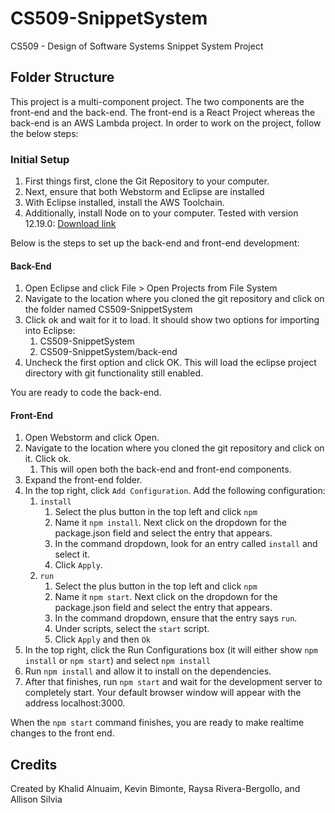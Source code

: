 # CS509-SnippetSystem
CS509 - Design of Software Systems Snippet System Project

## Folder Structure
This project is a multi-component project. The two components are the front-end and the back-end.
The front-end is a React Project whereas the back-end is an AWS Lambda project. In order to 
work on the project, follow the below steps:

### Initial Setup
1. First things first, clone the Git Repository to your computer.
2. Next, ensure that both Webstorm and Eclipse are installed
3. With Eclipse installed, install the AWS Toolchain.
4. Additionally, install Node on to your computer. Tested with version 12.19.0: [Download link](https://nodejs.org/en/download/)

Below is the steps to set up the back-end and front-end development:

#### Back-End
1. Open Eclipse and click File > Open Projects from File System
2. Navigate to the location where you cloned the git repository and click on the folder named CS509-SnippetSystem
3. Click ok and wait for it to load. It should show two options for importing into Eclipse:
    1. CS509-SnippetSystem
    2. CS509-SnippetSystem/back-end
4. Uncheck the first option and click OK. This will load the eclipse project directory with git functionality still enabled.

You are ready to code the back-end.

#### Front-End
1. Open Webstorm and click Open.
2. Navigate to the location where you cloned the git repository and click on it. Click ok.
    1. This will open both the back-end and front-end components.
3. Expand the front-end folder.
4. In the top right, click `Add Configuration`. Add the following configuration:
    1. `install`
        1. Select the plus button in the top left and click `npm`
        2. Name it `npm install`. Next click on the dropdown for the package.json field and select the entry that appears.
        3. In the command dropdown, look for an entry called `install` and select it.
        4. Click `Apply`.
    2. `run`
        1. Select the plus button in the top left and click `npm`
        2. Name it `npm start`. Next click on the dropdown for the package.json field and select the entry that appears.
        3. In the command dropdown, ensure that the entry says `run`.
        3. Under scripts, select the `start` script.
        4. Click `Apply` and then `Ok`
5. In the top right, click the Run Configurations box (it will either show `npm install` or `npm start`) and select `npm install`
6. Run `npm install` and allow it to install on the dependencies.
7. After that finishes, run `npm start` and wait for the development server to completely start. Your default browser window will appear with the address localhost:3000.

When the `npm start` command finishes, you are ready to make realtime changes to the front end.

## Credits
Created by Khalid Alnuaim, Kevin Bimonte, Raysa Rivera-Bergollo, and Allison Silvia
